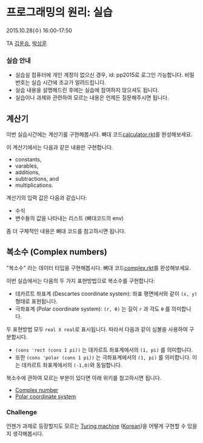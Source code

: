 # 프로그래밍의 원리: 실습 #

2015.10.28(수) 16:00-17:50

TA [김윤승](http://sf.snu.ac.kr/yoonseung.kim), [박상훈](http://sf.snu.ac.kr/sanghoon.park)

### 실습 안내 ###

* 실습실 컴퓨터에 개인 계정이 없으신 경우, id: pp2015로 로그인 가능합니다. 비밀번호는 실습 시간에 조교가 알려드립니다.
* 실습 내용을 설명해드린 후에는 실습에 참여하지 않으셔도 됩니다.
* 실습이나 과제와 관련하여 모르는 내용은 언제든 질문해주시면 됩니다.

## 계산기 ##

이번 실습시간에는 계산기를 구현해봅시다. 뼈대 코드[calculator.rkt](calculator.rkt)를 완성해보세요.

이 계산기에서는 다음과 같은 내용만 구현합니다.

- constants,
- varables,
- additions,
- subtractions, and
- multiplications.

계산기의 입력 값은 다음과 같습니다:
- 수식
- 변수들의 값을 나타내는 리스트 (뼈대코드의 env)

좀 더 구체적인 내용은 뼈대 코드를 참고하시면 됩니다.

## 복소수 (Complex numbers) ##

"복소수" 라는 데이터 타입을 구현해봅시다. 뼈대 코드[complex.rkt](complex.rkt)를 완성해보세요.

이번 실습에서는 다음의 두 가지 표현방법으로 복소수를 구현합니다:

- 데카르트 좌표계 (Descartes coordinate system): 좌표 평면에서와 같이  ```(x, y)``` 형태로 표현됩니다.
- 극좌표계 (Polar coordinate system): ```(r, θ)``` 는 길이 ```r``` 과 각도  ```θ``` 를 의미합니다.

두 표현방법 모두  ```real X real```로 표시됩니다. 따라서 다음과 같이 심볼을 사용하여 구분합시다.

- ```(cons 'rect (cons 1 pi))``` 는 데카르트 좌표계에서의 ```(1, pi)``` 를 의미합니다.
- 또한 ```(cons 'polar (cons 1 pi))``` 는 극좌표계에서의 ```(1, pi)``` 를 의미합니다. 이는 데카르트 좌표계에서의 ```(-1,0)```와 동일합니다.

복소수에 관하여 모르는 부분이 있다면 아래 위키를 참고하시면 됩니다.

- [Complex number](http://ko.wikipedia.org/wiki/Complex_number)
- [Polar coordinate system](http://ko.wikipedia.org/wiki/Polar_coordinate_system)


### Challenge ###

언젠가 과제로 등장할지도 모르는 [Turing machine](http://en.wikipedia.org/wiki/Turing_machine) ([Korean](http://ko.wikipedia.org/wiki/%ED%8A%9C%EB%A7%81_%EA%B8%B0%EA%B3%84))을 어떻게 구현할 수 있을지 생각해봅시다.
